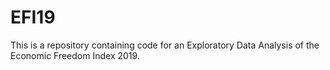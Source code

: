 # EFI19
This is a repository containing code for an Exploratory Data Analysis of the Economic Freedom Index 2019.
